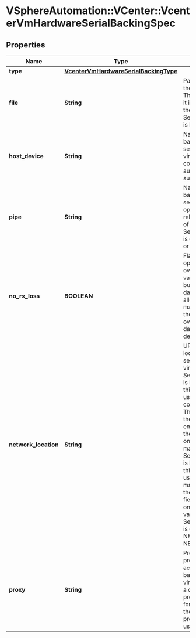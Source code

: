 # VSphereAutomation::VCenter::VcenterVmHardwareSerialBackingSpec

## Properties
Name | Type | Description | Notes
------------ | ------------- | ------------- | -------------
**type** | [**VcenterVmHardwareSerialBackingType**](VcenterVmHardwareSerialBackingType.md) |  | 
**file** | **String** | Path of the file backing the virtual serial port. This field is optional and it is only relevant when the value of Serial.BackingSpec.type is FILE. | [optional] 
**host_device** | **String** | Name of the device backing the virtual serial port.    If unset, the virtual serial port will be configured to automatically detect a suitable host device. | [optional] 
**pipe** | **String** | Name of the pipe backing the virtual serial port. This field is optional and it is only relevant when the value of Serial.BackingSpec.type is one of PIPE_SERVER or PIPE_CLIENT. | [optional] 
**no_rx_loss** | **BOOLEAN** | Flag that enables optimized data transfer over the pipe. When the value is true, the host buffers data to prevent data overrun. This allows the virtual machine to read all of the data transferred over the pipe with no data loss. If unset, defaults to false. | [optional] 
**network_location** | **String** | URI specifying the location of the network service backing the virtual serial port.     - If Serial.BackingSpec.type is NETWORK_SERVER, this field is the location used by clients to connect to this server. The hostname part of the URI should either be empty or should specify the address of the host on which the virtual machine is running.    - If Serial.BackingSpec.type is NETWORK_CLIENT, this field is the location used by the virtual machine to connect to the remote server.   This field is optional and it is only relevant when the value of Serial.BackingSpec.type is one of NETWORK_SERVER or NETWORK_CLIENT. | [optional] 
**proxy** | **String** | Proxy service that provides network access to the network backing. If set, the virtual machine initiates a connection with the proxy service and forwards the traffic to the proxy. If unset, no proxy service should be used. | [optional] 


